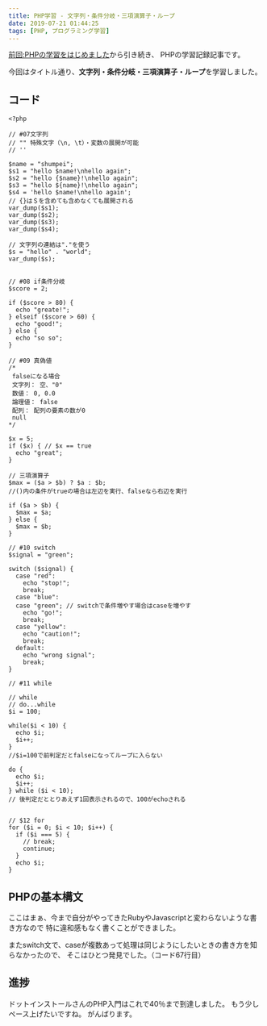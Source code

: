 ```yaml
---
title: PHP学習 - 文字列・条件分岐・三項演算子・ループ
date: 2019-07-21 01:44:25
tags: [PHP, プログラミング学習]
---
```


[前回:PHPの学習をはじめました](https://www.mb-js.tokyo/2019/07/18/get-start-php/)から引き続き、
PHPの学習記録記事です。

今回はタイトル通り、**文字列・条件分岐・三項演算子・ループ**を学習しました。

## コード

```
<?php

// #07文字列
// "" 特殊文字（\n, \t）・変数の展開が可能
// ''

$name = "shumpei";
$s1 = "hello $name!\nhello again";
$s2 = "hello {$name}!\nhello again";
$s3 = "hello ${name}!\nhello again";
$s4 = 'hello $name!\nhello again';
// {}は＄を含めても含めなくても展開される
var_dump($s1);
var_dump($s2);
var_dump($s3);
var_dump($s4);

// 文字列の連結は"."を使う
$s = "hello" . "world";
var_dump($s);


// #08 if条件分岐
$score = 2;

if ($score > 80) {
  echo "greate!";
} elseif ($score > 60) {
  echo "good!";
} else {
  echo "so so";
}

// #09 真偽値
/*
 falseになる場合
 文字列： 空、"0"
 数値： 0, 0.0
 論理値： false
 配列： 配列の要素の数が0
 null
*/

$x = 5;
if ($x) { // $x == true
  echo "great";
}

// 三項演算子
$max = ($a > $b) ? $a : $b; 
//()内の条件がtrueの場合は左辺を実行、falseなら右辺を実行

if ($a > $b) {
  $max = $a;
} else {
  $max = $b;
}

// #10 switch
$signal = "green";

switch ($signal) {
  case "red":
    echo "stop!";
    break;
  case "blue":
  case "green"; // switchで条件増やす場合はcaseを増やす
    echo "go!";
    break;
  case "yellow":
    echo "caution!";
    break;
  default:
    echo "wrong signal";
    break;   
}

// #11 while

// while
// do...while
$i = 100;

while($i < 10) {
  echo $i;
  $i++;
}
//$i=100で前判定だとfalseになってループに入らない

do {
  echo $i;
  $i++;
} while ($i < 10);
// 後判定だととりあえず1回表示されるので、100がechoされる


// $12 for
for ($i = 0; $i < 10; $i++) {
  if ($i === 5) {
    // break;
    continue;
  }
  echo $i;
}
```

## PHPの基本構文
ここはまぁ、今まで自分がやってきたRubyやJavascriptと変わらないような書き方なので
特に違和感もなく書くことができました。

またswitch文で、caseが複数あって処理は同じようにしたいときの書き方を知らなかったので、
そこはひとつ発見でした。（コード67行目）

## 進捗
ドットインストールさんのPHP入門はこれで40％まで到達しました。
もう少しペース上げたいですね。
がんばります。